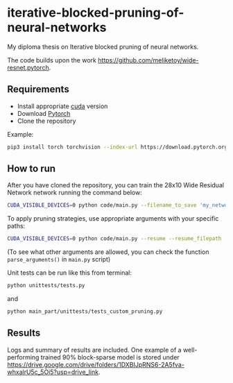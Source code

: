 # iterative-blocked-pruning-of-neural-networks
My diploma thesis on Iterative blocked pruning of neural networks.

The code builds upon the work https://github.com/meliketoy/wide-resnet.pytorch.

## Requirements
- Install appropriate [cuda](https://pytorch.org/get-started/locally/) version
- Download [Pytorch](https://pytorch.org)
- Clone the repository

Example:
```bash
pip3 install torch torchvision --index-url https://download.pytorch.org/whl/cu128
```

## How to run
After you have cloned the repository, you can train the 28x10 Wide Residual Network network running the command below:
```bash
CUDA_VISIBLE_DEVICES=0 python code/main.py --filename_to_save 'my_network' --seed 31 
```
To apply pruning strategies, use appropriate arguments with your specific paths: 
```bash
CUDA_VISIBLE_DEVICES=0 python code/main.py --resume --resume_filepath './checkpoint/cifar100/my_network_lastepoch.t7' --filename_to_save "pruned_model" --pruning_method 'block' --block_criterion 'max' --sparsity 0.8 --seed 31
```
(To see what other arguments are allowed, you can check the function ```parse_arguments()``` in ```main.py``` script)

Unit tests can be run like this from terminal: 
```bash
python unittests/tests.py
``` 
and 
```bash
python main_part/unittests/tests_custom_pruning.py
```

## Results
Logs and summary of results are included. One example of a well-performing trained 90% block-sparse model is stored under https://drive.google.com/drive/folders/1DXBIJpRNS6-2A5fva-whxalrU5c_5Oi5?usp=drive_link.
